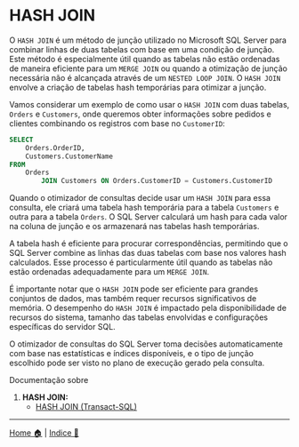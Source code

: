 # HASH JOIN

O `HASH JOIN` é um método de junção utilizado no Microsoft SQL Server para combinar linhas de duas tabelas com base em uma condição de junção. Este método é especialmente útil quando as tabelas não estão ordenadas de maneira eficiente para um `MERGE JOIN` ou quando a otimização de junção necessária não é alcançada através de um `NESTED LOOP JOIN`. O `HASH JOIN` envolve a criação de tabelas hash temporárias para otimizar a junção.

Vamos considerar um exemplo de como usar o `HASH JOIN` com duas tabelas, `Orders` e `Customers`, onde queremos obter informações sobre pedidos e clientes combinando os registros com base no `CustomerID`:

```sql
SELECT 
    Orders.OrderID, 
    Customers.CustomerName
FROM 
    Orders
        JOIN Customers ON Orders.CustomerID = Customers.CustomerID
```

Quando o otimizador de consultas decide usar um `HASH JOIN` para essa consulta, ele criará uma tabela hash temporária para a tabela `Customers` e outra para a tabela `Orders`. O SQL Server calculará um hash para cada valor na coluna de junção e os armazenará nas tabelas hash temporárias.

A tabela hash é eficiente para procurar correspondências, permitindo que o SQL Server combine as linhas das duas tabelas com base nos valores hash calculados. Esse processo é particularmente útil quando as tabelas não estão ordenadas adequadamente para um `MERGE JOIN`.

É importante notar que o `HASH JOIN` pode ser eficiente para grandes conjuntos de dados, mas também requer recursos significativos de memória. O desempenho do `HASH JOIN` é impactado pela disponibilidade de recursos do sistema, tamanho das tabelas envolvidas e configurações específicas do servidor SQL.

O otimizador de consultas do SQL Server toma decisões automaticamente com base nas estatísticas e índices disponíveis, e o tipo de junção escolhido pode ser visto no plano de execução gerado pela consulta.

Documentação sobre

1. **HASH JOIN:**
   - [HASH JOIN (Transact-SQL)](https://docs.microsoft.com/en-us/sql/relational-databases/performance/joins/hash-joins)

-----

[Home 🏠](../README.md) | [Indice 📇](README.md)